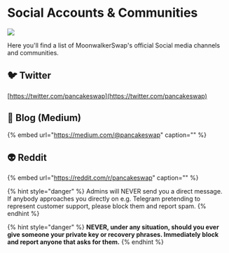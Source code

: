 # Social Accounts & Communities

![](../.gitbook/assets/docs-masthead-22-.png)

Here you'll find a list of MoonwalkerSwap's official Social media channels and communities.

## 🐦 Twitter

[https://twitter.com/pancakeswap](https://twitter.com/pancakeswap)

## 📰 Blog \(Medium\)

{% embed url="https://medium.com/@pancakeswap" caption="" %}

## 👽 Reddit

{% embed url="https://reddit.com/r/pancakeswap" caption="" %}

{% hint style="danger" %}
Admins will NEVER send you a direct message. If anybody approaches you directly on e.g. Telegram pretending to represent customer support, please block them and report spam.
{% endhint %}

{% hint style="danger" %}
**NEVER, under any situation, should you ever give someone your private key or recovery phrases. Immediately block and report anyone that asks for them.**
{% endhint %}
